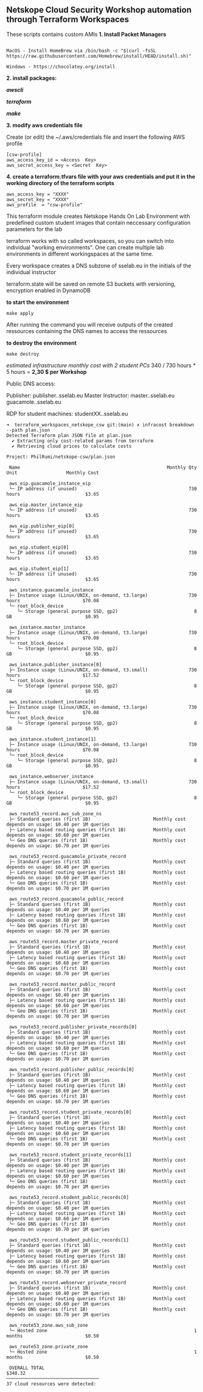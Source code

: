 ﻿<h2> Netskope Cloud Security Workshop automation through Terraform Workspaces </h2>

  
  
These scripts contains custom AMIs
**1. Install Packet Managers**

  

```

MacOS - Install HomeBrew via /bin/bash -c "$(curl -fsSL https://raw.githubusercontent.com/Homebrew/install/HEAD/install.sh)"

Windows - https://chocolatey.org/install

```


**2. install packages:**

***awscli***

***terraform*** 

***make***
  
**3. modify aws credentials file**
   
Create (or edit) the ~/.aws/credentials file and insert the following AWS profile

    [csw-profile]
    aws_access_key_id = <Access  Key>
    aws_secret_access_key = <Secret  Key>


**4. create a terraform.tfvars file with your aws credentials and put it in the working directory of the terraform scripts**

```
aws_access_key = "XXXX"
aws_secret_key = "XXXX"
aws_profile  = "csw-profile"
```

   
This terraform module creates Netskope Hands On Lab Environment with predefined custom student images that contain neccessary configuration parameters for the lab

terraform works with so called workspaces, so you can switch into individual "working environments". One can create multiple lab environments in different workingspaces at the same time.

Every workspace creates a DNS subzone of sselab.eu in the initials of the individual instructor

  
terraform.state will be saved on remote S3 buckets with versioning, encryption enabled in DynamoDB

  

**to start the environment**

  

    make apply

  

After running the command you will receive outputs of the created ressources containing the DNS names to access the ressources

**to destroy the environment**

  

    make destroy

  
**estimated infrastructure monthly cost* with 2 student PCs* 340 / 730 hours * 5 hours = **2,30 $ per Workshop**


Public DNS access:

Publisher: publisher.<workspace>.sselab.eu
Master Instructor: master.<workspace>.sselab.eu
guacamole.<workspace>.sselab.eu

RDP for student machines:
studentXX.<workspace>.sselab.eu


```
➜  terraform_workspaces_netskope_csw git:(main) ✗ infracost breakdown --path plan.json
Detected Terraform plan JSON file at plan.json
  ✔ Extracting only cost-related params from terraform
  ✔ Retrieving cloud prices to calculate costs

Project: PhilRumi/netskope-csw/plan.json

 Name                                                      Monthly Qty  Unit                  Monthly Cost

 aws_eip.guacamole_instance_eip
 └─ IP address (if unused)                                         730  hours                        $3.65

 aws_eip.master_instance_eip
 └─ IP address (if unused)                                         730  hours                        $3.65

 aws_eip.publisher_eip[0]
 └─ IP address (if unused)                                         730  hours                        $3.65

 aws_eip.student_eip[0]
 └─ IP address (if unused)                                         730  hours                        $3.65

 aws_eip.student_eip[1]
 └─ IP address (if unused)                                         730  hours                        $3.65

 aws_instance.guacamole_instance
 ├─ Instance usage (Linux/UNIX, on-demand, t3.large)               730  hours                       $70.08
 └─ root_block_device
    └─ Storage (general purpose SSD, gp2)                            8  GB                           $0.95

 aws_instance.master_instance
 ├─ Instance usage (Linux/UNIX, on-demand, t3.large)               730  hours                       $70.08
 └─ root_block_device
    └─ Storage (general purpose SSD, gp2)                            8  GB                           $0.95

 aws_instance.publisher_instance[0]
 ├─ Instance usage (Linux/UNIX, on-demand, t3.small)               730  hours                       $17.52
 └─ root_block_device
    └─ Storage (general purpose SSD, gp2)                            8  GB                           $0.95

 aws_instance.student_instance[0]
 ├─ Instance usage (Linux/UNIX, on-demand, t3.large)               730  hours                       $70.08
 └─ root_block_device
    └─ Storage (general purpose SSD, gp2)                            8  GB                           $0.95

 aws_instance.student_instance[1]
 ├─ Instance usage (Linux/UNIX, on-demand, t3.large)               730  hours                       $70.08
 └─ root_block_device
    └─ Storage (general purpose SSD, gp2)                            8  GB                           $0.95

 aws_instance.webserver_instance
 ├─ Instance usage (Linux/UNIX, on-demand, t3.small)               730  hours                       $17.52
 └─ root_block_device
    └─ Storage (general purpose SSD, gp2)                            8  GB                           $0.95

 aws_route53_record.aws_sub_zone_ns
 ├─ Standard queries (first 1B)                       Monthly cost depends on usage: $0.40 per 1M queries
 ├─ Latency based routing queries (first 1B)          Monthly cost depends on usage: $0.60 per 1M queries
 └─ Geo DNS queries (first 1B)                        Monthly cost depends on usage: $0.70 per 1M queries

 aws_route53_record.guacamole_private_record
 ├─ Standard queries (first 1B)                       Monthly cost depends on usage: $0.40 per 1M queries
 ├─ Latency based routing queries (first 1B)          Monthly cost depends on usage: $0.60 per 1M queries
 └─ Geo DNS queries (first 1B)                        Monthly cost depends on usage: $0.70 per 1M queries

 aws_route53_record.guacamole_public_record
 ├─ Standard queries (first 1B)                       Monthly cost depends on usage: $0.40 per 1M queries
 ├─ Latency based routing queries (first 1B)          Monthly cost depends on usage: $0.60 per 1M queries
 └─ Geo DNS queries (first 1B)                        Monthly cost depends on usage: $0.70 per 1M queries

 aws_route53_record.master_private_record
 ├─ Standard queries (first 1B)                       Monthly cost depends on usage: $0.40 per 1M queries
 ├─ Latency based routing queries (first 1B)          Monthly cost depends on usage: $0.60 per 1M queries
 └─ Geo DNS queries (first 1B)                        Monthly cost depends on usage: $0.70 per 1M queries

 aws_route53_record.master_public_record
 ├─ Standard queries (first 1B)                       Monthly cost depends on usage: $0.40 per 1M queries
 ├─ Latency based routing queries (first 1B)          Monthly cost depends on usage: $0.60 per 1M queries
 └─ Geo DNS queries (first 1B)                        Monthly cost depends on usage: $0.70 per 1M queries

 aws_route53_record.publisher_private_records[0]
 ├─ Standard queries (first 1B)                       Monthly cost depends on usage: $0.40 per 1M queries
 ├─ Latency based routing queries (first 1B)          Monthly cost depends on usage: $0.60 per 1M queries
 └─ Geo DNS queries (first 1B)                        Monthly cost depends on usage: $0.70 per 1M queries

 aws_route53_record.publisher_public_records[0]
 ├─ Standard queries (first 1B)                       Monthly cost depends on usage: $0.40 per 1M queries
 ├─ Latency based routing queries (first 1B)          Monthly cost depends on usage: $0.60 per 1M queries
 └─ Geo DNS queries (first 1B)                        Monthly cost depends on usage: $0.70 per 1M queries

 aws_route53_record.student_private_records[0]
 ├─ Standard queries (first 1B)                       Monthly cost depends on usage: $0.40 per 1M queries
 ├─ Latency based routing queries (first 1B)          Monthly cost depends on usage: $0.60 per 1M queries
 └─ Geo DNS queries (first 1B)                        Monthly cost depends on usage: $0.70 per 1M queries

 aws_route53_record.student_private_records[1]
 ├─ Standard queries (first 1B)                       Monthly cost depends on usage: $0.40 per 1M queries
 ├─ Latency based routing queries (first 1B)          Monthly cost depends on usage: $0.60 per 1M queries
 └─ Geo DNS queries (first 1B)                        Monthly cost depends on usage: $0.70 per 1M queries

 aws_route53_record.student_public_records[0]
 ├─ Standard queries (first 1B)                       Monthly cost depends on usage: $0.40 per 1M queries
 ├─ Latency based routing queries (first 1B)          Monthly cost depends on usage: $0.60 per 1M queries
 └─ Geo DNS queries (first 1B)                        Monthly cost depends on usage: $0.70 per 1M queries

 aws_route53_record.student_public_records[1]
 ├─ Standard queries (first 1B)                       Monthly cost depends on usage: $0.40 per 1M queries
 ├─ Latency based routing queries (first 1B)          Monthly cost depends on usage: $0.60 per 1M queries
 └─ Geo DNS queries (first 1B)                        Monthly cost depends on usage: $0.70 per 1M queries

 aws_route53_record.webserver_private_record
 ├─ Standard queries (first 1B)                       Monthly cost depends on usage: $0.40 per 1M queries
 ├─ Latency based routing queries (first 1B)          Monthly cost depends on usage: $0.60 per 1M queries
 └─ Geo DNS queries (first 1B)                        Monthly cost depends on usage: $0.70 per 1M queries

 aws_route53_zone.aws_sub_zone
 └─ Hosted zone                                                      1  months                       $0.50

 aws_route53_zone.private_zone
 └─ Hosted zone                                                      1  months                       $0.50

 OVERALL TOTAL                                                                                     $340.32
──────────────────────────────────
37 cloud resources were detected:
```

